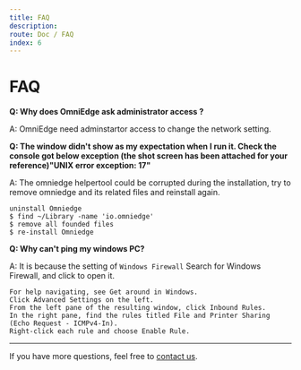 ```yaml
---
title: FAQ
description: 
route: Doc / FAQ
index: 6
---
```

# FAQ

**Q: Why does OmniEdge ask administrator access ?**

A: OmniEdge need adminstartor access to change the network setting. 

**Q: The window didn't show as my expectation when I run it. Check the console got below exception (the shot screen has been attached for your reference)"UNIX error exception: 17"**

A: The omniedge helpertool could be corrupted during the installation, try to remove omniedge and its related files and reinstall again.
```
uninstall Omniedge
$ find ~/Library -name 'io.omniedge'
$ remove all founded files
$ re-install Omniedge
```

**Q: Why can't ping my windows PC?**

A: It is because the setting of `Windows Firewall`
Search for Windows Firewall, and click to open it.
```note
For help navigating, see Get around in Windows.
Click Advanced Settings on the left.
From the left pane of the resulting window, click Inbound Rules.
In the right pane, find the rules titled File and Printer Sharing (Echo Request - ICMPv4-In).
Right-click each rule and choose Enable Rule.
```

-----

If you have more questions, feel free to [contact us](mailto:support@omniedge.io).